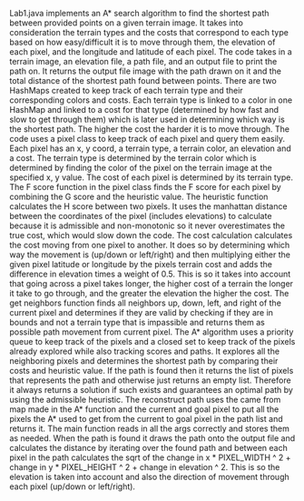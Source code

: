 Lab1.java implements an A* search algorithm to find the shortest path between provided points
on a given terrain image. It takes into consideration the terrain types and the costs that
correspond to each type based on how easy/difficult it is to move through them, the elevation of
each pixel, and the longitude and latitude of each pixel. The code takes in a terrain image, an
elevation file, a path file, and an output file to print the path on. It returns the output file image
with the path drawn on it and the total distance of the shortest path found between points.
There are two HashMaps created to keep track of each terrain type and their corresponding
colors and costs. Each terrain type is linked to a color in one HashMap and linked to a cost for
that type (determined by how fast and slow to get through them) which is later used in
determining which way is the shortest path. The higher the cost the harder it is to move through.
The code uses a pixel class to keep track of each pixel and query them easily. Each pixel has
an x, y coord, a terrain type, a terrain color, an elevation and a cost. The terrain type is
determined by the terrain color which is determined by finding the color of the pixel on the
terrain image at the specified x, y value. The cost of each pixel is determined by its terrain type.
The F score function in the pixel class finds the F score for each pixel by combining the G score
and the heuristic value.
The heuristic function calculates the H score between two pixels. It uses the manhattan distance
between the coordinates of the pixel (includes elevations) to calculate because it is admissible
and non-monotonic so it never overestimates the true cost, which would slow down the code.
The cost calculation calculates the cost moving from one pixel to another. It does so by
determining which way the movement is (up/down or left/right) and then multiplying either the
given pixel latitude or longitude by the pixels terrain cost and adds the difference in elevation
times a weight of 0.5. This is so it takes into account that going across a pixel takes longer, the
higher cost of a terrain the longer it take to go through, and the greater the elevation the higher
the cost.
The get neighbors function finds all neighbors up, down, left, and right of the current pixel and
determines if they are valid by checking if they are in bounds and not a terrain type that is
impassible and returns them as possible path movement from current pixel.
The A* algorithm uses a priority queue to keep track of the pixels and a closed set to keep track
of the pixels already explored while also tracking scores and paths. It explores all the
neighboring pixels and determines the shortest path by comparing their costs and heuristic
value. If the path is found then it returns the list of pixels that represents the path and otherwise
just returns an empty list. Therefore it always returns a solution if such exists and guarantees an
optimal path by using the admissible heuristic.
The reconstruct path uses the came from map made in the A* function and the current and goal
pixel to put all the pixels the A* used to get from the current to goal pixel in the path list and
returns it.
The main function reads in all the args correctly and stores them as needed. When the path is
found it draws the path onto the output file and calculates the distance by iterating over the
found path and between each pixel in the path calculates the sqrt of the change in x *
PIXEL_WIDTH ^ 2 + change in y * PIXEL_HEIGHT ^ 2 + change in elevation ^ 2. This is so the
elevation is taken into account and also the direction of movement through each pixel (up/down
or left/right).
